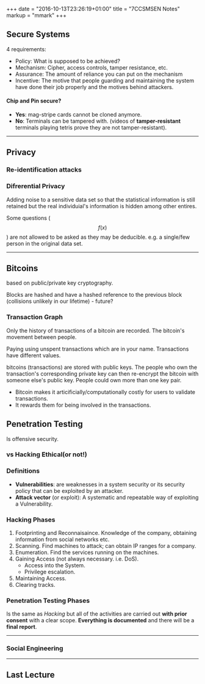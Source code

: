 +++
date = "2016-10-13T23:26:19+01:00"
title = "7CCSMSEN Notes"
markup = "mmark"
+++


## Secure Systems

4 requirements:
 - Policy: What is supposed to be achieved?
 - Mechanism: Cipher, access controls, tamper resistance, etc.
 - Assurance: The amount of reliance you can put on the mechanism
 - Incentive: The motive that people guarding and maintaining the system have done their job properly and the motives behind attackers.

#### Chip and Pin secure?
- **Yes**: mag-stripe cards cannot be cloned anymore.
- **No**: Terminals can be tampered with. (videos of **tamper-resistant** terminals playing tetris prove they are not tamper-resistant).


---
## Privacy

### Re-identification attacks


### Difrerential Privacy
Adding noise to a sensitive data set so that the statistical information is still retained but the real individuial's information is hidden among other entires.

Some questions ($$f(x)$$) are not allowed to be asked as they may be deducible. e.g. a single/few person in the original data set.


---
## Bitcoins

based on public/private key cryptography.

Blocks are hashed and have a hashed reference to the previous block (collisions unlikely in our lifetime) - future?


### Transaction Graph
Only the history of transactions of a bitcoin are recorded. The bitcoin's movement between people.

Paying using unspent transactions which are in your name. Transactions have different values.


bitcoins (transactions) are stored with public keys. The people who own the transaction's corresponding private key can then re-encrypt the bitcoin with someone else's public key. People could own more than one key pair.


- Bitcoin makes it articificially/computationally costly for users to validate transactions.
- It rewards them for being involved in the transactions.


## Penetration Testing

Is offensive security.

###  vs Hacking Ethical(or not!)

### Definitions

- **Vulnerabilities**: are weaknesses in a system security or its security policy that can be exploited by an attacker.
- **Attack vector** (or exploit): A systematic and repeatable way of exploiting a Vulnerability.

### Hacking Phases

1. Footprinting and Reconnaisaince. Knowledge of the company, obtaining information from social networks etc.
2. Scanning. Find machines to attack; can obtain IP ranges for a company.
3. Enumeration. Find the services running on the machines.
4. Gaining Access (not always necessary. i.e. DoS).
    - Access into the System.
    - Privilege escalation.
5. Maintaining Access.
6. Clearing tracks.


### Penetration Testing Phases

Is the same as *Hacking* but all of the activities are carried out **with prior consent** with a clear scope. **Everything is documented** and there will be a **final report**.


---

### Social Engineering



---

## Last Lecture
